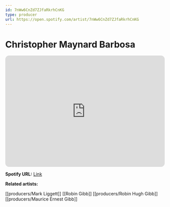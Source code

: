 ```yaml
---
id: 7nWw6CnZd7ZJfaRkrhCnKG
type: producer
url: https://open.spotify.com/artist/7nWw6CnZd7ZJfaRkrhCnKG
---
```

# Christopher Maynard Barbosa

<iframe style="border-radius:12px" src="https://open.spotify.com/embed/artist/7nWw6CnZd7ZJfaRkrhCnKG" width="100%" height="352" frameBorder="0" allowfullscreen="" allow="autoplay; clipboard-write; encrypted-media; fullscreen; picture-in-picture" loading="lazy"></iframe>

**Spotify URL:** [Link](https://open.spotify.com/artist/7nWw6CnZd7ZJfaRkrhCnKG)

**Related artists:**

[[producers/Mark Liggett]]
[[Robin Gibb]]
[[producers/Robin Hugh Gibb]]
[[producers/Maurice Ernest Gibb]]
